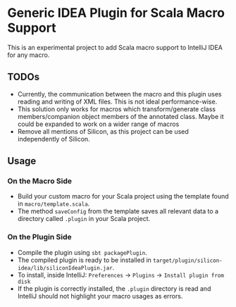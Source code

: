 # Generic IDEA Plugin for Scala Macro Support

This is an experimental project to add Scala macro support to IntelliJ IDEA for any macro.

## TODOs

* Currently, the communication between the macro and this plugin uses reading and writing of XML files. This is not ideal performance-wise.
* This solution only works for macros which transform/generate class members/companion object members of the annotated class. Maybe it could be expanded to work on a wider range of macros
* Remove all mentions of Silicon, as this project can be used independently of Silicon.

## Usage

### On the Macro Side

* Build your custom macro for your Scala project using the template found in `macro/template.scala`.
* The method `saveConfig` from the template saves all relevant data to a directory called `.plugin` in your Scala project.

### On the Plugin Side

* Compile the plugin using `sbt packagePlugin`.
* The compiled plugin is ready to be installed in `target/plugin/silicon-idea/lib/siliconIdeaPlugin.jar`.
* To install, inside IntelliJ: `Preferences` -> `Plugins` -> `Install plugin from disk`
* If the plugin is correctly installed, the `.plugin` directory is read and IntelliJ should not highlight your macro usages as errors.

